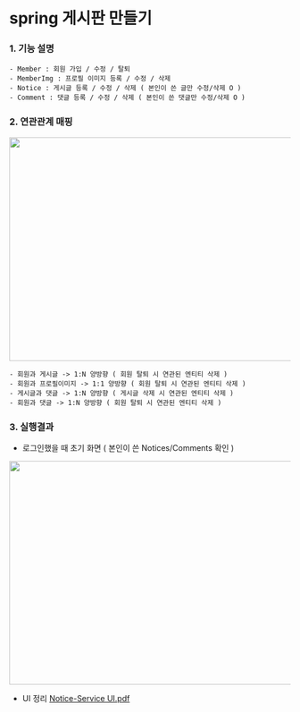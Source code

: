 # spring 게시판 만들기

### 1. 기능 설명


    - Member : 회원 가입 / 수정 / 탈퇴
    - MemberImg : 프로필 이미지 등록 / 수정 / 삭제
    - Notice : 게시글 등록 / 수정 / 삭제 ( 본인이 쓴 글만 수정/삭제 O )
    - Comment : 댓글 등록 / 수정 / 삭제 ( 본인이 쓴 댓글만 수정/삭제 O )



### 2. 연관관계 매핑
<div align="center">
  <img src="https://user-images.githubusercontent.com/79985588/209905811-b6a16e9b-2bdd-455b-8c8a-7f10a9252278.png" width="600" height="400">
    <br/>
</div>


    - 회원과 게시글 -> 1:N 양방향 ( 회원 탈퇴 시 연관된 엔티티 삭제 ) 
    - 회원과 프로필이미지 -> 1:1 양방향 ( 회원 탈퇴 시 연관된 엔티티 삭제 )
    - 게시글과 댓글 -> 1:N 양방향 ( 게시글 삭제 시 연관된 엔티티 삭제 )
    - 회원과 댓글 -> 1:N 양방향 ( 회원 탈퇴 시 연관된 엔티티 삭제 )



### 3. 실행결과
- 로그인했을 때 초기 화면 ( 본인이 쓴 Notices/Comments 확인 )
<div align="center">
    <img src="https://user-images.githubusercontent.com/79985588/209906227-5332a4fd-d389-49c8-8f54-7bc2b14c02fc.png" 
    width="800" height="400">
</div>


- UI 정리 
[Notice-Service UI.pdf](https://github.com/dlask913/NoticeBoard/files/10317884/Notice-Service.UI.pdf)


